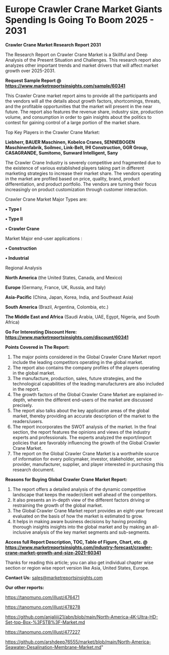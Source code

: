  # Europe Crawler Crane Market Giants Spending Is Going To Boom 2025 - 2031

<strong>Crawler Crane Market Research Report 2031</strong>

The Research Report on Crawler Crane Market is a Skillful and Deep Analysis of the Present Situation and Challenges. This research report also analyzes other important trends and market drivers that will affect market growth over 2025-2031.

<strong>Request Sample Report @ <a href=https://www.marketreportsinsights.com/sample/60341>https://www.marketreportsinsights.com/sample/60341</a></strong>

This Crawler Crane market report aims to provide all the participants and the vendors will all the details about growth factors, shortcomings, threats, and the profitable opportunities that the market will present in the near future. The report also features the revenue share, industry size, production volume, and consumption in order to gain insights about the politics to contest for gaining control of a large portion of the market share.

Top Key Players in the Crawler Crane Market:

<strong>Liebherr, BAUER Maschinen, Kobelco Cranes, SENNEBOGEN Maschinenfabrik, Soilmec, Link-Belt, IHI Construction, GGR Group, CASAGRANDE, Sumitomo, Sunward Intelligent, Sany</strong>

The Crawler Crane Industry is severely competitive and fragmented due to the existence of various established players taking part in different marketing strategies to increase their market share. The vendors operating in the market are profiled based on price, quality, brand, product differentiation, and product portfolio. The vendors are turning their focus increasingly on product customization through customer interaction.

Crawler Crane Market Major Types are:

<strong>• Type I

• Type II

• Crawler Crane</strong>

Market Major end-user applications :

<strong>• Construction

• Industrial</strong>

Regional Analysis

</u><strong><b>North America</b></strong> (the United States, Canada, and Mexico)

<strong><b>Europe </b></strong>(Germany, France, UK, Russia, and Italy)

<strong><b>Asia-Pacific</b></strong> (China, Japan, Korea, India, and Southeast Asia)

<strong><b>South America</b></strong> (Brazil, Argentina, Colombia, etc.)

<strong><b>The Middle East and Africa</b></strong> (Saudi Arabia, UAE, Egypt, Nigeria, and South Africa)

<strong>Go For Interesting Discount Here: <a href=https://www.marketreportsinsights.com/discount/60341>https://www.marketreportsinsights.com/discount/60341</a></strong>

<strong>Points Covered in The Report:</strong>
<ol>
  <li>The major points considered in the Global Crawler Crane Market report include the leading competitors operating in the global market.</li>
  <li>The report also contains the company profiles of the players operating in the global market.</li>
  <li>The manufacture, production, sales, future strategies, and the technological capabilities of the leading manufacturers are also included in the report.</li>
  <li>The growth factors of the Global Crawler Crane Market are explained in-depth, wherein the different end-users of the market are discussed precisely.</li>
  <li>The report also talks about the key application areas of the global market, thereby providing an accurate description of the market to the readers/users.</li>
  <li>The report incorporates the SWOT analysis of the market. In the final section, the report features the opinions and views of the industry experts and professionals. The experts analyzed the export/import policies that are favorably influencing the growth of the Global Crawler Crane Market.</li>
  <li>The report on the Global Crawler Crane Market is a worthwhile source of information for every policymaker, investor, stakeholder, service provider, manufacturer, supplier, and player interested in purchasing this research document.</li>
</ol>
<strong>Reasons for Buying Global Crawler Crane Market Report:</strong>

<ol>
  <li>The report offers a detailed analysis of the dynamic competitive landscape that keeps the reader/client well ahead of the competitors.</li>
  <li>It also presents an in-depth view of the different factors driving or restraining the growth of the global market.</li>
  <li>The Global Crawler Crane Market report provides an eight-year forecast evaluated on the basis of how the market is estimated to grow.</li>
  <li>It helps in making aware business decisions by having providing thorough insights insights into the global market and by making an all-inclusive analysis of the key market segments and sub-segments.</li>
</ol>
<strong>Access full Report Description, TOC, Table of Figure, Chart, etc. @ <a href=https://www.marketreportsinsights.com/industry-forecast/crawler-crane-market-growth-and-size-2021-60341>https://www.marketreportsinsights.com/industry-forecast/crawler-crane-market-growth-and-size-2021-60341</a></strong>


Thanks for reading this article; you can also get individual chapter wise section or region wise report version like Asia, United States, Europe.

<strong>Contact Us:</strong>
sales@marketreportsinsights.com

<strong>Our other reports:</strong>

<a href=https://tanomuno.com/illust/476471>https://tanomuno.com/illust/476471</a>

<a href=https://tanomuno.com/illust/478278>https://tanomuno.com/illust/478278</a>

<a href=https://github.com/anjaliiii21/abn/blob/main/North-America-4K-Ultra-HD-Set-top-Box-%3FSTB%3F-Market.md>https://github.com/anjaliiii21/abn/blob/main/North-America-4K-Ultra-HD-Set-top-Box-%3FSTB%3F-Market.md</a>

<a href=https://tanomuno.com/illust/477227>https://tanomuno.com/illust/477227</a>

<a href=https://github.com/arshdeep76555/market/blob/main/North-America-Seawater-Desalination-Membrane-Market.md>https://github.com/arshdeep76555/market/blob/main/North-America-Seawater-Desalination-Membrane-Market.md</a>"
